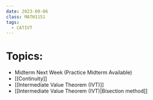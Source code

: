 ```yaml
---
date: 2023-09-06
class: MATH1151
tags:
  - CATIVT
---
```

# Topics:
- Midterm Next Week (Practice Midterm Available)
- [[Continuity]]
- [[Intermediate Value Theorem (IVT)]]
- [[Intermediate Value Theorem (IVT)|Bisection method]]

 